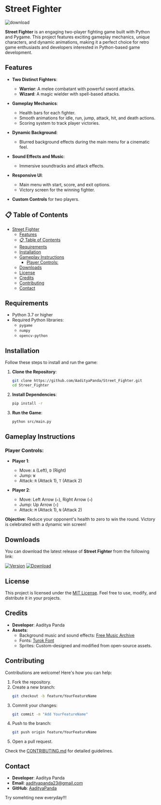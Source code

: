 # Street Fighter 
![download](https://github.com/user-attachments/assets/1395caef-363b-4485-8c0a-8d738f3cd379)


**Street Fighter** is an engaging two-player fighting game built with Python and Pygame. This project features exciting gameplay mechanics, unique characters, and dynamic animations, making it a perfect choice for retro game enthusiasts and developers interested in Python-based game development.

## Features
- **Two Distinct Fighters**:
  - **Warrior**: A melee combatant with powerful sword attacks.
  - **Wizard**: A magic wielder with spell-based attacks.
  
- **Gameplay Mechanics**:
  - Health bars for each fighter.
  - Smooth animations for idle, run, jump, attack, hit, and death actions.
  - Scoring system to track player victories.
 
- **Dynamic Background**:
  - Blurred background effects during the main menu for a cinematic feel.

- **Sound Effects and Music**:
  - Immersive soundtracks and attack effects.

- **Responsive UI**:
  - Main menu with start, score, and exit options.
  - Victory screen for the winning fighter.

- **Custom Controls** for two players.

## 📋 Table of Contents
- [Street Fighter](#street-fighter)
  - [Features](#features)
  - [📋 Table of Contents](#-table-of-contents)
  - [Requirements](#requirements)
  - [Installation](#installation)
  - [Gameplay Instructions](#gameplay-instructions)
    - [Player Controls:](#player-controls)
  - [Downloads](#downloads)
  - [License](#license)
  - [Credits](#credits)
  - [Contributing](#contributing)
  - [Contact](#contact)

## Requirements
- Python 3.7 or higher
- Required Python libraries:
  - `pygame`
  - `numpy`
  - `opencv-python`

## Installation

Follow these steps to install and run the game:

1. **Clone the Repository**:
   ```bash
   git clone https://github.com/AadityaPanda/Street_Fighter.git
   cd Streer_Fighter
   ```

2. **Install Dependencies**:
   ```bash
   pip install -r 
   ```

3. **Run the Game**:
   ```bash
   python src/main.py
   ```

## Gameplay Instructions

### Player Controls:
- **Player 1**:
  - Move: `A` (Left), `D` (Right)
  - Jump: `W`
  - Attack: `R` (Attack 1), `T` (Attack 2)

- **Player 2**:
  - Move: Left Arrow (`←`), Right Arrow (`→`)
  - Jump: Up Arrow (`↑`)
  - Attack: `M` (Attack 1), `N` (Attack 2)

**Objective**: Reduce your opponent's health to zero to win the round. Victory is celebrated with a dynamic win screen!

## Downloads

You can download the latest release of **Street Fighter** from the following link:

[![Version](https://img.shields.io/github/v/release/AadityaPanda/Street_Fighter?color=%230567ff&label=Latest%20Release&style=for-the-badge)](https://github.com/AadityaPanda/Street_Fighter/releases/latest) <a href="https://github.com/AadityaPanda/Street_Fighter/releases/download/v1.1/Game.zip"><img  alt="Download" title="Download" src="https://custom-icon-badges.demolab.com/badge/-Download-0B6623?style=for-the-badge&logo=download&logoColor=white"/></a>

## License

This project is licensed under the [MIT License](LICENSE). Feel free to use, modify, and distribute it in your projects.

## Credits

- **Developer**: Aaditya Panda
- **Assets**:
  - Background music and sound effects: [Free Music Archive](https://freemusicarchive.org/)
  - Fonts: [Turok Font](https://www.fontspace.com/turok-font)
  - Sprites: Custom-designed and modified from open-source assets.

## Contributing

Contributions are welcome! Here's how you can help:
1. Fork the repository.
2. Create a new branch:
   ```bash
   git checkout -b feature/YourFeatureName
   ```
3. Commit your changes:
   ```bash
   git commit -m "Add YourFeatureName"
   ```
4. Push to the branch:
   ```bash
   git push origin feature/YourFeatureName
   ```
5. Open a pull request.

Check the [CONTRIBUTING.md](CONTRIBUTING.md) for detailed guidelines.

## Contact

- **Developer**: Aaditya Panda  
- **Email**: [aadityapanda23@gmail.com](mailto:aadityapanda23@gmail.com)  
- **GitHub**: [AadityaPanda](https://github.com/AadityaPanda)

Try somehting new everyday!!!

